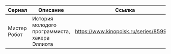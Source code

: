 

|Сериал| Описание  | Ссылка |
|--|--|--|
| Мистер Робот |История молодого программиста, хакера Эллиота | https://www.kinopoisk.ru/series/859908/ |


